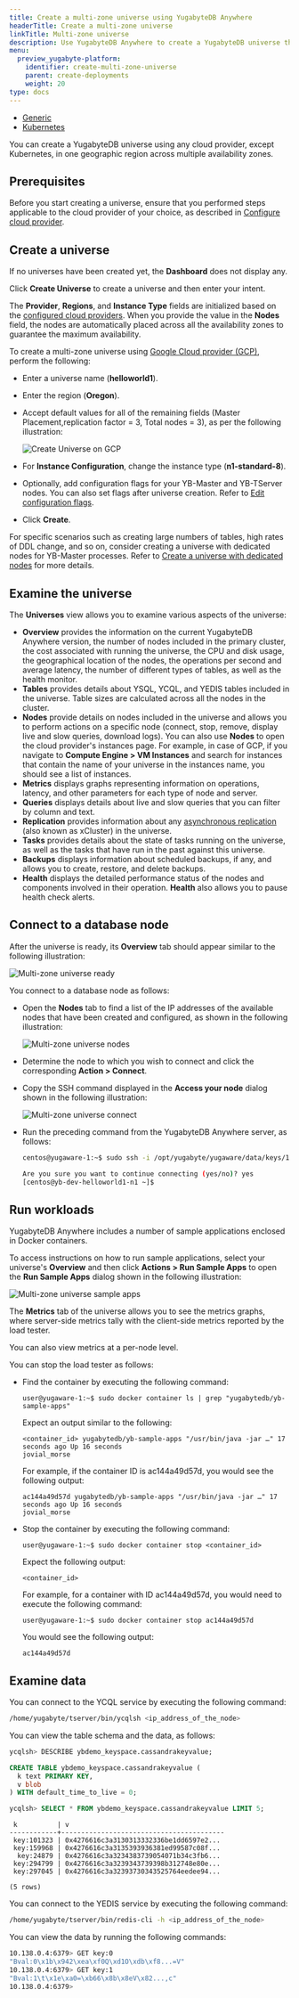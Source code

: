 ```yaml
---
title: Create a multi-zone universe using YugabyteDB Anywhere
headerTitle: Create a multi-zone universe
linkTitle: Multi-zone universe
description: Use YugabyteDB Anywhere to create a YugabyteDB universe that spans multiple availability zones.
menu:
  preview_yugabyte-platform:
    identifier: create-multi-zone-universe
    parent: create-deployments
    weight: 20
type: docs
---
```


<ul class="nav nav-tabs-alt nav-tabs-yb">

  <li>
    <a href="../create-universe-multi-zone/" class="nav-link active">
      <i class="fa-solid fa-building" aria-hidden="true"></i>
Generic</a>
  </li>

  <li>
    <a href="../create-universe-multi-zone-kubernetes/" class="nav-link">
      <i class="fa-regular fa-dharmachakra" aria-hidden="true"></i>
      Kubernetes
    </a>
  </li>

</ul>

You can create a YugabyteDB universe using any cloud provider, except Kubernetes, in one geographic region across multiple availability zones.

## Prerequisites

Before you start creating a universe, ensure that you performed steps applicable to the cloud provider of your choice, as described in [Configure cloud provider](../../configure-yugabyte-platform/set-up-cloud-provider/aws/).

## Create a universe

If no universes have been created yet, the **Dashboard** does not display any.

Click **Create Universe** to create a universe and then enter your intent.

The **Provider**, **Regions**, and **Instance Type** fields are initialized based on the [configured cloud providers](../../configure-yugabyte-platform/set-up-cloud-provider/). When you provide the value in the **Nodes** field, the nodes are automatically placed across all the availability zones to guarantee the maximum availability.

To create a multi-zone universe using [Google Cloud provider (GCP)](../../configure-yugabyte-platform/set-up-cloud-provider/gcp/), perform the following:

- Enter a universe name (**helloworld1**).

- Enter the region (**Oregon**).

- Accept default values for all of the remaining fields (Master Placement,replication factor = 3, Total nodes = 3), as per the following illustration:

  ![Create Universe on GCP](/images/yp/create-uni-multi-zone-1.png)

- For **Instance Configuration**, change the instance type (**n1-standard-8**).

- Optionally, add configuration flags for your YB-Master and YB-TServer nodes. You can also set flags after universe creation. Refer to [Edit configuration flags](../../manage-deployments/edit-config-flags/).

- Click **Create**.

For specific scenarios such as creating large numbers of tables, high rates of DDL change, and so on, consider creating a universe with dedicated nodes for YB-Master processes. Refer to [Create a universe with dedicated nodes](../dedicated-master/) for more details.

## Examine the universe

The **Universes** view allows you to examine various aspects of the universe:

- **Overview** provides the information on the current YugabyteDB Anywhere version, the number of nodes included in the primary cluster, the cost associated with running the universe, the CPU and disk usage, the geographical location of the nodes, the operations per second and average latency, the number of different types of tables, as well as the health monitor.
- **Tables** provides details about YSQL, YCQL, and YEDIS tables included in the universe. Table sizes are calculated across all the nodes in the cluster.
- **Nodes** provide details on nodes included in the universe and allows you to perform actions on a specific node (connect, stop, remove, display live and slow queries, download logs). You can also use **Nodes** to open the cloud provider's instances page. For example, in case of GCP, if you navigate to **Compute Engine > VM Instances** and search for instances that contain the name of your universe in the instances name, you should see a list of instances.
- **Metrics** displays graphs representing information on operations, latency, and other parameters for each type of node and server.
- **Queries** displays details about live and slow queries that you can filter by column and text.
- **Replication** provides information about any [asynchronous replication](../../create-deployments/async-replication-platform/) (also known as xCluster) in the universe.
- **Tasks** provides details about the state of tasks running on the universe, as well as the tasks that have run in the past against this universe.
- **Backups** displays information about scheduled backups, if any, and allows you to create, restore, and delete backups.
- **Health** displays the detailed performance status of the nodes and components involved in their operation. **Health** also allows you to pause health check alerts.

## Connect to a database node

After the universe is ready, its **Overview** tab should appear similar to the following illustration:

![Multi-zone universe ready](/images/yp/multi-zone-universe-ready-1.png)

You connect to a database node as follows:

- Open the **Nodes** tab to find a list of the IP addresses of the available nodes that have been created and configured, as shown in the following illustration:

  ![Multi-zone universe nodes](/images/yp/multi-zone-universe-nodes-1.png)

- Determine the node to which you wish to connect and click the corresponding **Action > Connect**.

- Copy the SSH command displayed in the **Access your node** dialog shown in the following illustration:

  ![Multi-zone universe connect](/images/yp/multi-zone-universe-connect-2.png)

- Run the preceding command from the YugabyteDB Anywhere server, as follows:

  ```sh
  centos@yugaware-1:~$ sudo ssh -i /opt/yugabyte/yugaware/data/keys/109e95b5-bf08-4a8f-a7fb-2d2866865e15/yb-gcp-config-key.pem -ostricthostkeychecking=no -p 54422 yugabyte@10.150.1.56

  Are you sure you want to continue connecting (yes/no)? yes
  [centos@yb-dev-helloworld1-n1 ~]$
  ```

## Run workloads

YugabyteDB Anywhere includes a number of sample applications enclosed in Docker containers.

To access instructions on how to run sample applications, select your universe's **Overview** and then click **Actions > Run Sample Apps** to open the **Run Sample Apps** dialog shown in the following illustration:

![Multi-zone universe sample apps](/images/yp/multi-zone-universe-sample-apps-1.png)

<!--

You can run one of the key-value workloads against the YCQL API and the YEDIS API as follows:

- Install Java by executing the following command:

  ```sh
  sudo yum install java-1.8.0-openjdk.x86_64 -y
  ```

- Switch to the yugabyte user by executing the following command:

  ```sh
  sudo su - yugabyte
  ```

- Export the `YCQL_ENDPOINTS` environment variable, supplying the IP addresses for nodes in the cluster, as follows:

  - Navigate to the **Universes > Overview** tab and click **YCQL Endpoints** to open a new tab with a list of IP addresses, as shown in the following illustration:

    ![YCQL end points](/images/ee/multi-zone-universe-ycql-endpoints.png)

  - Click the **Export** icon for **YCQL Services** to trigger export into a shell variable on the database node **yb-dev-helloworld1-n1** to which you are connected. Remember to replace the following IP addresses with those displayed in the YugabyteDB Anywhere UI.

    ```sh
    export YCQL_ENDPOINTS="10.138.0.3:9042,10.138.0.4:9042,10.138.0.5:9042"
    ```

- Export the `YEDIS_ENDPOINTS` environment variable by repeating the preceding procedure and as per the following illustration and command:

  ![YCQL end points](/images/ee/multi-zone-universe-yedis-endpoints.png)

  ```sh
  export YEDIS_ENDPOINTS="10.138.0.3:6379,10.138.0.4:6379,10.138.0.5:6379"
  ```

### CassandraKeyValue workload

To start the CassandraKeyValue workload, execute the following command:

```sh
java -jar /home/yugabyte/tserver/java/yb-sample-apps.jar \
            --workload CassandraKeyValue \
            --nodes $YCQL_ENDPOINTS \
            --num_threads_write 2 \
            --num_threads_read 32 \
            --value_size 128 \
            --num_unique_keys 10000000 \
            --nouuid
```

The sample application produces output similar to the following and reports some statistics in the steady state:

```output
Created table: [CREATE TABLE IF NOT EXISTS CassandraKeyValue (k varchar, v blob, primary key (k));]
...
Read: 47388.10 ops/sec (0.67 ms/op), 816030 total ops  | Write: 1307.80 ops/sec (1.53 ms/op), 22900 total ops
Read: 47419.99 ops/sec (0.67 ms/op), 1053156 total ops | Write: 1303.85 ops/sec (1.53 ms/op), 29420 total ops
Read: 47220.98 ops/sec (0.68 ms/op), 1289285 total ops | Write: 1311.67 ops/sec (1.52 ms/op), 35979 total ops
```

-->

The **Metrics** tab of the universe allows you to see the metrics graphs, where server-side metrics tally with the client-side metrics reported by the load tester.

<!--

![YCQL Load Metrics](/images/ee/multi-zone-universe-ycql-load-metrics.png)

-->

You can also view metrics at a per-node level.

<!--

![YCQL Load Metrics Per Node](/images/ee/multi-zone-universe-ycql-load-metrics-per-node.png)

-->

You can stop the load tester as follows:

- Find the container by executing the following command:

  ```shell
  user@yugaware-1:~$ sudo docker container ls | grep "yugabytedb/yb-sample-apps"
  ```

  Expect an output similar to the following:

  ```output
  <container_id> yugabytedb/yb-sample-apps "/usr/bin/java -jar …" 17 seconds ago Up 16 seconds                                                                                                            jovial_morse
  ```

  For example, if the container ID is ac144a49d57d, you would see the following output:

  ```output
  ac144a49d57d yugabytedb/yb-sample-apps "/usr/bin/java -jar …" 17 seconds ago Up 16 seconds                                                                                                            jovial_morse
  ```

- Stop the container by executing the following command:

  ```shell
  user@yugaware-1:~$ sudo docker container stop <container_id>
  ```

  Expect the following output:

  ```output
  <container_id>
  ```

  For example, for a container with ID ac144a49d57d, you would need to execute the following command:

  ```shell
  user@yugaware-1:~$ sudo docker container stop ac144a49d57d
  ```

  You would see the following output:

  ```output
  ac144a49d57d
  ```

<!--

### RedisKeyValue workload

To start the RedisKeyValue workload, execute the following command.

```sh
$ java -jar /home/yugabyte/tserver/java/yb-sample-apps.jar \
            --workload RedisKeyValue \
            --nodes $YEDIS_ENDPOINTS \
            --num_threads_write 2 \
            --num_threads_read 32 \
            --value_size 128 \
            --num_unique_keys 10000000 \
            --nouuid
```

The sample application produces output similar to the following and reports some statistics in the steady state:

```output
Read: 50069.15 ops/sec (0.64 ms/op), 657550 total ops  | Write: 1470.87 ops/sec (1.36 ms/op), 18849 total ops
Read: 50209.09 ops/sec (0.64 ms/op), 908653 total ops  | Write: 1454.87 ops/sec (1.37 ms/op), 26125 total ops
Read: 50016.18 ops/sec (0.64 ms/op), 1158794 total ops | Write: 1463.26 ops/sec (1.37 ms/op), 33443 total ops
```

If you open the **Metrics** tab of the universe, you should see the metrics graphs, as shown in the following illustration:

![YEDIS Load Metrics Per Node](/images/ee/multi-zone-universe-yedis-load-metrics.png)

Note that these server-side metrics tally with the client-side metrics reported by the load tester.

You should stop the sample application.

-->

## Examine data

You can connect to the YCQL service by executing the following command:

```sh
/home/yugabyte/tserver/bin/ycqlsh <ip_address_of_the_node>
```

You can view the table schema and the data, as follows:

```sql
ycqlsh> DESCRIBE ybdemo_keyspace.cassandrakeyvalue;

CREATE TABLE ybdemo_keyspace.cassandrakeyvalue (
  k text PRIMARY KEY,
  v blob
) WITH default_time_to_live = 0;
```

```sql
ycqlsh> SELECT * FROM ybdemo_keyspace.cassandrakeyvalue LIMIT 5;
```

```output
 k          | v
------------+-----------------------------------------
 key:101323 | 0x4276616c3a3130313332336be1dd6597e2...
 key:159968 | 0x4276616c3a3135393936381ed99587c08f...
  key:24879 | 0x4276616c3a3234383739054071b34c3fb6...
 key:294799 | 0x4276616c3a3239343739398b312748e80e...
 key:297045 | 0x4276616c3a32393730343525764eedee94...

(5 rows)
```

You can connect to the YEDIS service by executing the following command:

```sh
/home/yugabyte/tserver/bin/redis-cli -h <ip_address_of_the_node>
```

You can view the data by running the following commands:

```sh
10.138.0.4:6379> GET key:0
"Bval:0\x1b\x942\xea\xf0Q\xd1O\xdb\xf8...=V"
10.138.0.4:6379> GET key:1
"Bval:1\t\x1e\xa0=\xb66\x8b\x8eV\x82...,c"
10.138.0.4:6379>
```

